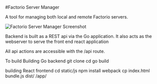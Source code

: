 #Factorio Server Manager

A tool for managing both local and remote Factorio servers.

![Factorio Server Manager Screenshot](http://i.imgur.com/EbRM03Z.png "Factorio Server Manager")


Backend is built as a REST api via the Go application.  It also acts as the webserver to serve the front end react application

All api actions are accessible with the /api route.

To build
Building Go backend
git clone
cd
go build

building React frontend
cd static/js
npm install
webpack
cp index.html bundle.js dist/ /app/
